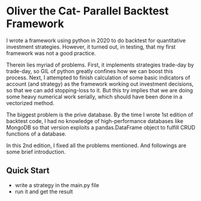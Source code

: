 # Oliver the Cat- Parallel Backtest Framework

I wrote a framework using python in 2020 to do backtest for quantitative investment strategies. However, it turned out, in testing, that my first framework was not a good practice. 

Therein lies myriad of problems. First, it implements strategies trade-day by trade-day, so GIL of python greatly confines how we can boost this process. Next, I attempted to finish calculation of some basic indicators of account (and strategy) as the framework working out investment decisions, so that we can add stopping-loss to it. But this try implies that we are doing some heavy numerical work serially, which should have been done in a vectorized method. 

The biggest problem is the prive database. By the time I wrote 1st edition of backtest code, I had no knowledge of high-performance databases like MongoDB so that version exploits a pandas.DataFrame object to fulfill CRUD functions of a database. 

In this 2nd edition, I fixed all the problems mentioned. And followings are some brief introduction.

## Quick Start
- write a strategy in the main.py file
- run it and get the result
